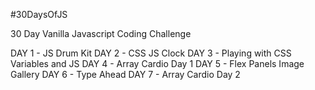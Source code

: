 #30DaysOfJS

30 Day Vanilla Javascript Coding Challenge

DAY 1 - JS Drum Kit
DAY 2 - CSS JS Clock
DAY 3 - Playing with CSS Variables and JS
DAY 4 - Array Cardio Day 1
DAY 5 - Flex Panels Image Gallery
DAY 6 - Type Ahead
DAY 7 - Array Cardio Day 2